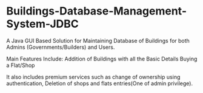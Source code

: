 # Buildings-Database-Management-System-JDBC
A Java GUI Based Solution for Maintaining Database of Buildings for both Admins (Governments/Builders) and Users.


Main Features Include:
Addition of Buildings with all the Basic Details
Buying a Flat/Shop


It also includes premium services such as change of ownership using authentication, Deletion of shops and flats entries(One of admin privilege).
